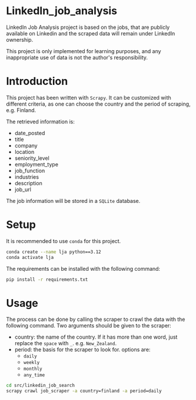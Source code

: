 # LinkedIn_job_analysis

LinkedIn Job Analysis project is based on the jobs, that are publicly available on Linkedin and the scraped data will remain under LinkedIn ownership.

This project is only implemented for learning purposes, and any inappropriate use of data is not the author's responsibility.

# Introduction

This project has been written with `Scrapy`. It can be customized with different criteria, as one can choose the country and the period of scraping, e.g. Finland.

The retrieved information is:
- date_posted
- title
- company
- location
- seniority_level
- employment_type
- job_function
- industries
- description
- job_url

The job information will be stored in a `SQLite` database.

# Setup

It is recommended to use `conda` for this project.
```bash
conda create --name lja python==3.12 
conda activate lja 
```

The requirements can be installed with the following command:
```bash
pip install -r requirements.txt
```

# Usage

The process can be done by calling the scraper to crawl the data with the following command.
Two arguments should be given to the scraper:
- country: the name of the country. If it has more than one word, just replace the `space` with `_`. e.g. `New_Zealand`.
- period: the basis for the scraper to look for. options are:
  - `daily`
  - `weekly`
  -  `monthly`
  - `any_time`

```bash
cd src/linkedin_job_search
scrapy crawl job_scraper -a country=finland -a period=daily
```
